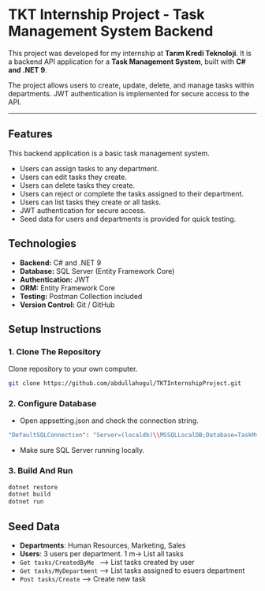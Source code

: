 # TKT Internship Project - Task Management System Backend

This project was developed for my internship at **Tarım Kredi Teknoloji**. 
It is a backend API application for a **Task Management System**, built with **C# and .NET 9**.

The project allows users to create, update, delete, and manage tasks within departments. 
JWT authentication is implemented for secure access to the API.

---

## Features
This backend application is a basic task management system. 
- Users can assign tasks to any department. 
- Users can edit tasks they create.
- Users can delete tasks they create.
- Users can reject or complete the tasks assigned to their department.
- Users can list tasks they create or all tasks.
- JWT authentication for secure access.
- Seed data for users and departments is provided for quick testing.

## Technologies
- **Backend:** C# and .NET 9  
- **Database:** SQL Server (Entity Framework Core)  
- **Authentication:** JWT  
- **ORM:** Entity Framework Core  
- **Testing:** Postman Collection included  
- **Version Control:** Git / GitHub

## Setup Instructions

### 1. Clone The Repository
Clone repository to your own computer. 
```bash
git clone https://github.com/abdullahogul/TKTInternshipProject.git
```

### 2. Configure Database
- Open appsetting.json and check the connection string.
```bash
"DefaultSQLConnection": "Server=(localdb)\\MSSQLLocalDB;Database=TaskMs;Trusted_Connection=True;MultipleActiveResultSets=true;TrustServerCertificate=True"
```
- Make sure SQL Server running locally.

### 3. Build And Run
```bash
dotnet restore
dotnet build
dotnet run
```
## Seed Data
- **Departments**: Human Resources, Marketing, Sales
- **Users**: 3 users per department. 1 m-> List all tasks
- `Get tasks/CreatedByMe ` --> List tasks created by user 
- `Get tasks/MyDepartment` --> List tasks assigned to esuers department
- `Post tasks/Create`      --> Create new task 
